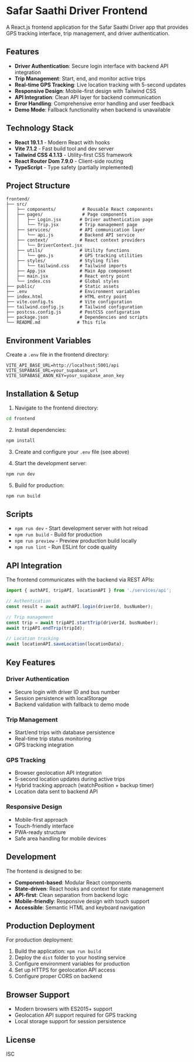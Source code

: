 # Safar Saathi Driver Frontend

A React.js frontend application for the Safar Saathi Driver app that provides GPS tracking interface, trip management, and driver authentication.

## Features

- **Driver Authentication**: Secure login interface with backend API integration
- **Trip Management**: Start, end, and monitor active trips
- **Real-time GPS Tracking**: Live location tracking with 5-second updates
- **Responsive Design**: Mobile-first design with Tailwind CSS
- **API Integration**: Clean API layer for backend communication
- **Error Handling**: Comprehensive error handling and user feedback
- **Demo Mode**: Fallback functionality when backend is unavailable

## Technology Stack

- **React 19.1.1** - Modern React with hooks
- **Vite 7.1.2** - Fast build tool and dev server
- **Tailwind CSS 4.1.13** - Utility-first CSS framework
- **React Router Dom 7.9.0** - Client-side routing
- **TypeScript** - Type safety (partially implemented)

## Project Structure

```
frontend/
├── src/
│   ├── components/          # Reusable React components
│   ├── pages/               # Page components
│   │   ├── Login.jsx       # Driver authentication page
│   │   └── Trip.jsx        # Trip management page
│   ├── services/           # API communication layer
│   │   └── api.js          # Backend API service
│   ├── context/            # React context providers
│   │   └── DriverContext.jsx
│   ├── utils/              # Utility functions
│   │   └── geo.js          # GPS tracking utilities
│   ├── styles/             # Styling files
│   │   └── tailwind.css    # Tailwind imports
│   ├── App.jsx             # Main App component
│   ├── main.jsx            # React entry point
│   └── index.css           # Global styles
├── public/                 # Static assets
├── .env                    # Environment variables
├── index.html              # HTML entry point
├── vite.config.ts          # Vite configuration
├── tailwind.config.js      # Tailwind configuration
├── postcss.config.js       # PostCSS configuration
├── package.json            # Dependencies and scripts
└── README.md              # This file
```

## Environment Variables

Create a `.env` file in the frontend directory:

```env
VITE_API_BASE_URL=http://localhost:5001/api
VITE_SUPABASE_URL=your_supabase_url
VITE_SUPABASE_ANON_KEY=your_supabase_anon_key
```

## Installation & Setup

1. Navigate to the frontend directory:
```bash
cd frontend
```

2. Install dependencies:
```bash
npm install
```

3. Create and configure your `.env` file (see above)

4. Start the development server:
```bash
npm run dev
```

5. Build for production:
```bash
npm run build
```

## Scripts

- `npm run dev` - Start development server with hot reload
- `npm run build` - Build for production
- `npm run preview` - Preview production build locally
- `npm run lint` - Run ESLint for code quality

## API Integration

The frontend communicates with the backend via REST APIs:

```javascript
import { authAPI, tripAPI, locationAPI } from './services/api';

// Authentication
const result = await authAPI.login(driverId, busNumber);

// Trip management
const trip = await tripAPI.startTrip(driverId, busNumber);
await tripAPI.endTrip(tripId);

// Location tracking
await locationAPI.saveLocation(locationData);
```

## Key Features

### Driver Authentication
- Secure login with driver ID and bus number
- Session persistence with localStorage
- Backend validation with fallback to demo mode

### Trip Management
- Start/end trips with database persistence
- Real-time trip status monitoring
- GPS tracking integration

### GPS Tracking
- Browser geolocation API integration
- 5-second location updates during active trips
- Hybrid tracking approach (watchPosition + backup timer)
- Location data sent to backend API

### Responsive Design
- Mobile-first approach
- Touch-friendly interface
- PWA-ready structure
- Safe area handling for mobile devices

## Development

The frontend is designed to be:
- **Component-based**: Modular React components
- **State-driven**: React hooks and context for state management
- **API-first**: Clean separation from backend logic
- **Mobile-friendly**: Responsive design with touch support
- **Accessible**: Semantic HTML and keyboard navigation

## Production Deployment

For production deployment:

1. Build the application: `npm run build`
2. Deploy the `dist` folder to your hosting service
3. Configure environment variables for production
4. Set up HTTPS for geolocation API access
5. Configure proper CORS on backend

## Browser Support

- Modern browsers with ES2015+ support
- Geolocation API support required for GPS tracking
- Local storage support for session persistence

## License

ISC